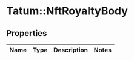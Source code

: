 # Tatum::NftRoyaltyBody

## Properties
Name | Type | Description | Notes
------------ | ------------- | ------------- | -------------

